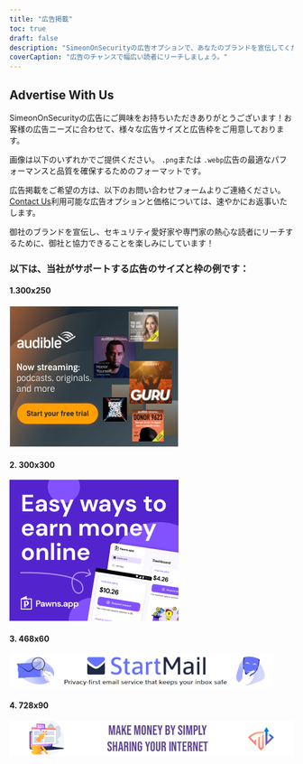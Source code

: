 ```yaml
---
title: "広告掲載"
toc: true
draft: false
description: "SimeonOnSecurityの広告オプションで、あなたのブランドを宣伝してください。"
coverCaption: "広告のチャンスで幅広い読者にリーチしましょう。"
---
```


## Advertise With Us

SimeonOnSecurityの広告にご興味をお持ちいただきありがとうございます！お客様の広告ニーズに合わせて、様々な広告サイズと広告枠をご用意しております。

画像は以下のいずれかでご提供ください。 `.png`または `.webp`広告の最適なパフォーマンスと品質を確保するためのフォーマットです。

広告掲載をご希望の方は、以下のお問い合わせフォームよりご連絡ください。 [Contact Us](https://simeononsecurity.ch/contactus/)利用可能な広告オプションと価格については、速やかにお返事いたします。

御社のブランドを宣伝し、セキュリティ愛好家や専門家の熱心な読者にリーチするために、御社と協力できることを楽しみにしています！

### 以下は、当社がサポートする広告のサイズと枠の例です：

#### 1.300x250
![300x250 Ad](/img/ads/amazon/audible-300x250.png)

#### 2. 300x300
![300x300 Ad](/img/ads/pawnsapp/earn_money_general_300x300.png)

#### 3. 468x60
![468x60 Ad](/img/ads/startmail/startmail_468x60.png)

#### 4. 728x90
![728x90 Ad](/img/ads/traffmonetizer/make_money_by_simply_sharing_your_internet-728x90.png)
